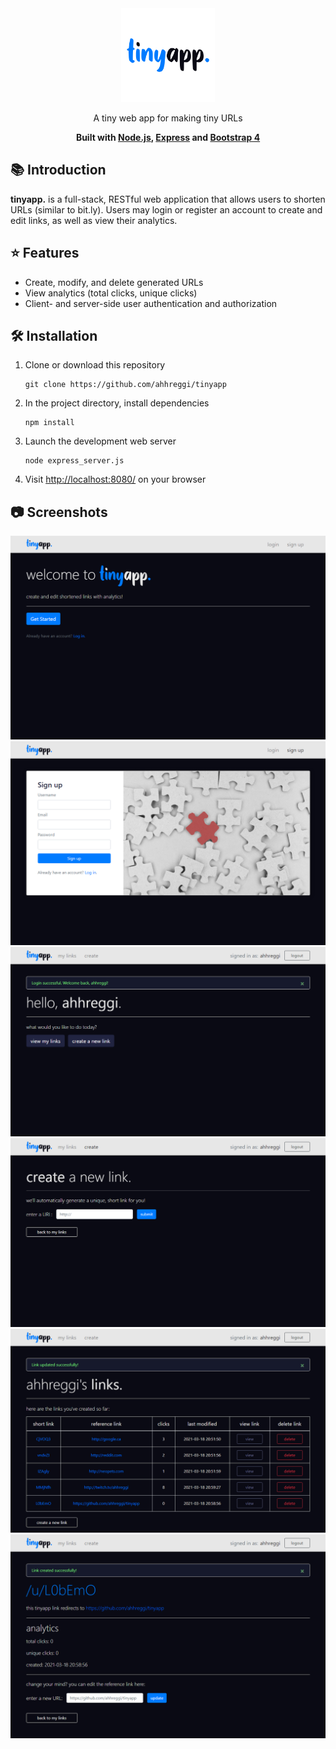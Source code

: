 <!-- TITLE -->
<div align="center">
<img src="public/assets/logo-circle.png" alt="tinyapp." width="150px">
<p>
A tiny web app for making tiny URLs
</p>
<b>Built with <a href="https://nodejs.org/en/">Node.js</a>, <a href="https://expressjs.com/">Express</a> and <a href="https://blog.getbootstrap.com/2018/12/21/bootstrap-4-2-1/">Bootstrap 4</a></b>
</div>

<!-- INTRODUCTION -->

## 📚 Introduction

<b>tinyapp.</b> is a full-stack, RESTful web application that allows users to shorten URLs (similar to bit.ly). Users may login or register an account to create and edit links, as well as view their analytics.

<!-- FEATURES -->

## ⭐ Features

- Create, modify, and delete generated URLs
- View analytics (total clicks, unique clicks)
- Client- and server-side user authentication and authorization

<!-- INSTALLATION -->

## 🛠 Installation

1. Clone or download this repository
   ```
   git clone https://github.com/ahhreggi/tinyapp
   ```
2. In the project directory, install dependencies
   ```
   npm install
   ```
3. Launch the development web server
   ```
   node express_server.js
   ```
4. Visit <a href="http://localhost:8080/">http://localhost:8080/</a> on your browser

## 📷 Screenshots

![home](screenshots/home.png)
![register](screenshots/register.png)
![hello](screenshots/hello.png)
![create](screenshots/create.png)
![create](screenshots/mylinks.png)
![edit](screenshots/edit.png)
